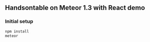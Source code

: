 Handsontable on Meteor 1.3 with React demo
-------------------------------------
### Initial setup
```sh
npm install
meteor
```
